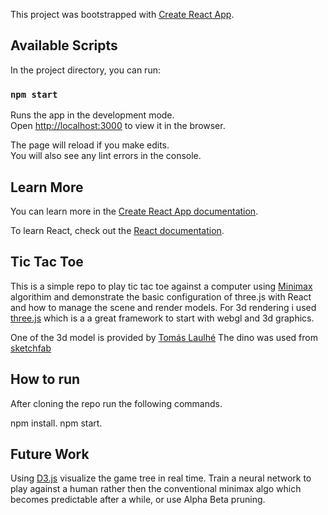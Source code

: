 This project was bootstrapped with [Create React App](https://github.com/facebook/create-react-app).

## Available Scripts

In the project directory, you can run:

### `npm start`

Runs the app in the development mode.<br>
Open [http://localhost:3000](http://localhost:3000) to view it in the browser.

The page will reload if you make edits.<br>
You will also see any lint errors in the console.

## Learn More

You can learn more in the [Create React App documentation](https://facebook.github.io/create-react-app/docs/getting-started).

To learn React, check out the [React documentation](https://reactjs.org/).

## Tic Tac Toe

This is a simple repo to play tic tac toe against a computer using [Minimax](https://en.wikipedia.org/wiki/Minimax) algorithim and demonstrate the basic configuration of three.js with React and how to manage the scene and render models. 
For 3d rendering i used [three.js](https://threejs.org/) which is a a great framework to start with webgl and 3d graphics.

One of the 3d model is provided by [Tomás Laulhé](https://www.patreon.com/quaternius)
The dino was used from [sketchfab](https://sketchfab.com/models/56a3e10a73924843949ae7a9800c97c7) 

## How to run

After cloning the repo run the following commands.

npm install.
npm start.

## Future Work

Using [D3.js](https://d3js.org/) visualize the game tree in real time.
Train a neural network to play against a human rather then the conventional minimax algo which becomes predictable after a while, or use Alpha Beta pruning.
